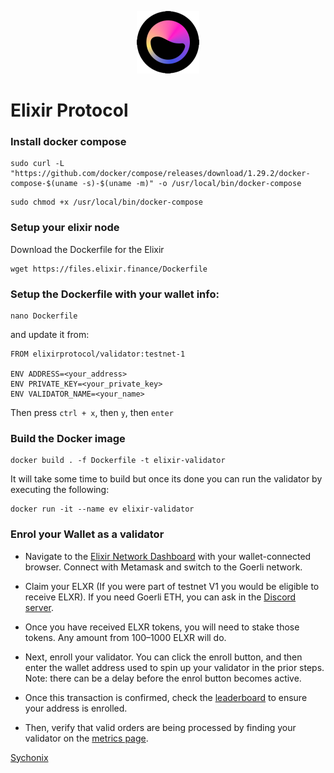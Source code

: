 
<p align="center">
  <img height="100" height="auto" src="elixir.png">
</p>

# Elixir Protocol
###

### Install docker compose
```
sudo curl -L "https://github.com/docker/compose/releases/download/1.29.2/docker-compose-$(uname -s)-$(uname -m)" -o /usr/local/bin/docker-compose
```
```
sudo chmod +x /usr/local/bin/docker-compose
```
### Setup your elixir node
Download the Dockerfile for the Elixir
```
wget https://files.elixir.finance/Dockerfile
```
### Setup the Dockerfile with your wallet info:
```
nano Dockerfile
```
and update it from:
```
FROM elixirprotocol/validator:testnet-1

ENV ADDRESS=<your_address>
ENV PRIVATE_KEY=<your_private_key>
ENV VALIDATOR_NAME=<your_name>
```
Then press `ctrl + x`, then `y`, then `enter`
### Build the Docker image
```
docker build . -f Dockerfile -t elixir-validator
```
It will take some time to build but once its done you can run the validator by executing the following:
```
docker run -it --name ev elixir-validator
```
### Enrol your Wallet as a validator
- Navigate to the [Elixir Network Dashboard](https://dashboard.elixir.finance/) with your wallet-connected browser. Connect with Metamask and switch to the Goerli network.

- Claim your ELXR (If you were part of testnet V1 you would be eligible to receive ELXR). If you need Goerli ETH, you can ask in the [Discord server](https://discord.gg/puzc28Xq).

- Once you have received ELXR tokens, you will need to stake those tokens. Any amount from 100–1000 ELXR will do.

- Next, enroll your validator. You can click the enroll button, and then enter the wallet address used to spin up your validator in the prior steps. Note: there can be a delay before the enrol button becomes active.

- Once this transaction is confirmed, check the [leaderboard](https://dashboard.elixir.finance/leaderboard) to ensure your address is enrolled.

- Then, verify that valid orders are being processed by finding your validator on the [metrics page](https://dashboard.elixir.finance/metrics).






[Sychonix](https://discord.com/users/803665234799362088)
